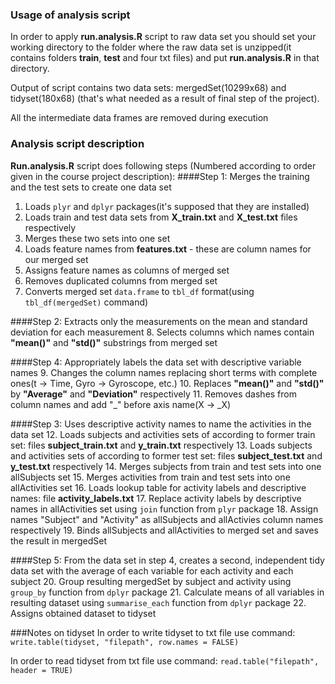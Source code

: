 ### Usage of analysis script
In order to apply **run.analysis.R** script to raw data set you should set your working directory to the folder where the raw data set is unzipped(it contains folders **train**, **test** and four txt files) and put **run.analysis.R** in that directory.

Output of script contains two data sets: mergedSet(10299x68) and tidyset(180x68) (that's what needed as a result of final step of the project). 

All the intermediate data frames are removed during execution

### Analysis script description
**Run.analysis.R** script does following steps (Numbered according to order given in the course project description):
####Step 1: Merges the training and the test sets to create one data set
1.  Loads `plyr` and `dplyr` packages(it's supposed that they are installed)
2.  Loads train and test data sets from **X_train.txt** and **X_test.txt** files respectively
3.  Merges these two sets into one set
4.  Loads feature names from **features.txt** - these are column names for our merged set
5.  Assigns feature names as columns of merged set
6.  Removes duplicated columns from merged set
7.  Converts merged set `data.frame` to `tbl_df` format(using `tbl_df(mergedSet)` command) 

####Step 2: Extracts only the measurements on the mean and standard deviation for each measurement
8.  Selects columns which names contain **"mean()"** and **"std()"** substrings from merged set 

####Step 4: Appropriately labels the data set with descriptive variable names
9.  Changes the column names replacing short terms with complete ones(t -> Time, Gyro -> Gyroscope, etc.)
10.  Replaces **"mean()"** and **"std()"** by **"Average"** and **"Deviation"** respectively
11.  Removes dashes from column names and add "_" before axis name(X -> _X)

####Step 3: Uses descriptive activity names to name the activities in the data set
12. Loads subjects and activities sets of according to former train set: files **subject_train.txt** and **y_train.txt** respectively
13. Loads subjects and activities sets of according to former test set: files **subject_test.txt** and **y_test.txt** respectively
14. Merges subjects from train and test sets into one allSubjects set
15. Merges activities from train and test sets into one allActivities set
16. Loads lookup table for activity labels and descriptive names: file **activity_labels.txt**
17. Replace activity labels by descriptive names in allActivities set using `join` function from `plyr` package
18. Assign names "Subject" and "Activity" as  allSubjects and allActivies column names respectively
19. Binds allSubjects and allActivities to merged set and saves the result in mergedSet

####Step 5: From the data set in step 4, creates a second, independent tidy data set with the average of each variable for each activity and each subject
20. Group resulting mergedSet by subject and activity using `group_by` function from `dplyr` package
21. Calculate means of all variables in resulting dataset using `summarise_each` function from `dplyr` package 
22. Assigns obtained dataset to tidyset

###Notes on tidyset
In order to write tidyset to txt file use command: 
`write.table(tidyset, "filepath", row.names = FALSE)`

In order to read tidyset from txt file use command: 
`read.table("filepath", header = TRUE)`
